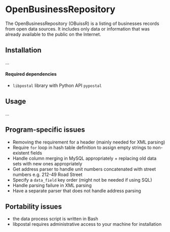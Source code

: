 # OpenBusinessRepository
The OpenBusinessRepository (OBuissR) is a listing of businesses records from open data sources. It includes only data or information that was already available to the public on the Internet.

## Installation

...

#### Required dependencies

- `libpostal` library with Python API `pypostal`

## Usage

...

## Program-specific issues
  - Removing the requirement for a header (mainly needed for XML parsing)
  - Require `for` loop in hash table definition to assign empty strings to non-existent fields
  - Handle column merging in MySQL appropriately + replacing old data sets with new ones appropriately
  - Get address parser to handle unit numbers concatenated with street numbers e.g. 212-49 Road Street
  - Specify a `data_field` key order (might not be needed if using SQL)
  - Handle parsing failure in XML parsing
  - Have a separate parser that does not handle address parsing

## Portability issues
  - the data process script is written in Bash
  - libpostal requires administrative access to your machine for installation
